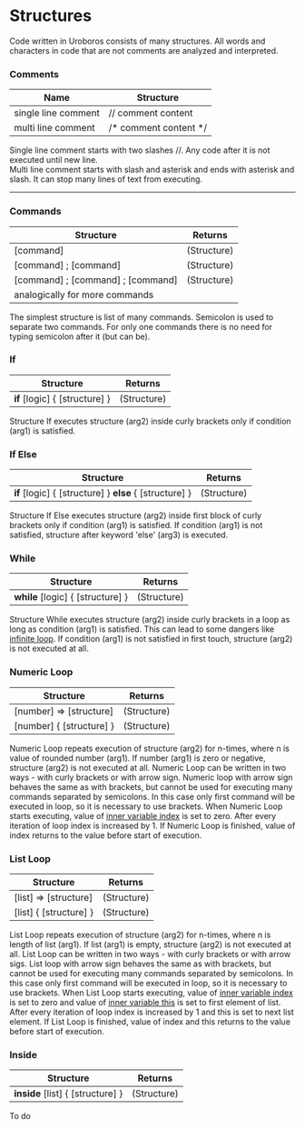 Structures
=====================

Code written in Uroboros consists of many structures. All words and characters in code that are not comments are analyzed and 
interpreted.


### Comments

| Name  | Structure |
| ------------- | ------------- |
| single line comment | // comment content |
| multi line comment | /* comment content */|

Single line comment starts with two slashes //. Any code after it is not executed until new line.   
Multi line comment starts with slash and asterisk and ends with asterisk and slash. It can stop many lines of text from executing.

---

### Commands

| Structure | Returns |
| --------- | ------- |
| [command] | (Structure) |
| [command] ; [command] | (Structure) |
| [command] ; [command] ; [command] | (Structure) |
| analogically for more commands | |

The simplest structure is list of many commands. Semicolon is used to separate two commands. For only one commands there is 
no need for typing semicolon after it (but can be).

### If

| Structure | Returns |
| --------- | ------- |
| **if** [logic] { [structure] } | (Structure) |

Structure If executes structure (arg2) inside curly brackets only if condition (arg1) is satisfied.


### If Else

| Structure | Returns |
| --------- | ------- |
| **if** [logic] { [structure] } **else** { [structure] } | (Structure) |

Structure If Else executes structure (arg2) inside first block of curly brackets only if condition (arg1) is satisfied. 
If condition (arg1) is not satisfied, structure after keyword 'else' (arg3) is executed.

### While

| Structure | Returns |
| --------- | ------- |
| **while** [logic] { [structure] } | (Structure) |

Structure While executes structure (arg2) inside curly brackets in a loop as long as condition (arg1) is satisfied. 
This can lead to some dangers like [infinite loop](https://en.wikipedia.org/wiki/Infinite_loop). If condition (arg1) is not
satisfied in first touch, structure (arg2) is not executed at all.


### Numeric Loop

| Structure | Returns |
| --------- | ------- |
| [number] => [structure] | (Structure) |
| [number] { [structure] } | (Structure) |

Numeric Loop repeats execution of structure (arg2) for n-times, where n is value of rounded number (arg1). If number (arg1) is zero
or negative, structure (arg2) is not executed at all. Numeric Loop can be written in two ways - with curly brackets or with arrow sign.
Numeric loop with arrow sign behaves the same as with brackets, but cannot be used for executing many commands separated by semicolons.
In this case only first command will be executed in loop, so it is necessary to use brackets. When Numeric Loop starts executing, value
of [inner variable index](InnerVariables.md) is set to zero. After every iteration of loop index is increased by 1. If Numeric Loop is
finished, value of index returns to the value before start of execution.


### List Loop

| Structure | Returns |
| --------- | ------- |
| [list] => [structure] | (Structure) |
| [list] { [structure] } | (Structure) |

List Loop repeats execution of structure (arg2) for n-times, where n is length of list (arg1). If list (arg1) is empty,
structure (arg2) is not executed at all. List Loop can be written in two ways - with curly brackets or with arrow sigs.
List loop with arrow sign behaves the same as with brackets, but cannot be used for executing many commands separated by semicolons. 
In this case only first command will be executed in loop, so it is necessary to use brackets. When List Loop starts executing, 
value of [inner variable index](InnerVariables.md) is set to zero and value of [inner variable this](InnerVariables.md) 
is set to first element of list. After every iteration of loop index is increased by 1 and this is set to next list element. 
If List Loop is finished, value of index and this returns to the value before start of execution.


### Inside

| Structure | Returns |
| --------- | ------- |
| **inside** [list] { [structure] } | (Structure) |

To do

